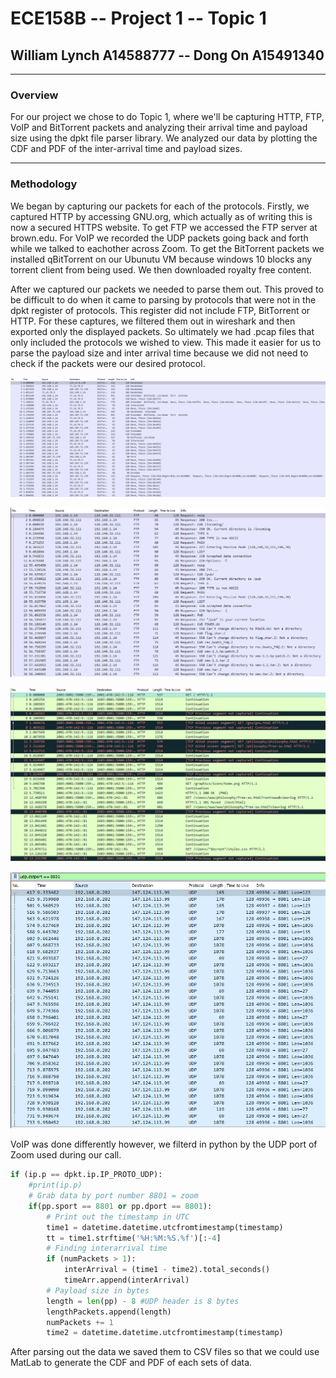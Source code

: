# ECE158B -- Project 1 -- Topic 1
## William Lynch A14588777 -- Dong On A15491340
---

### Overview

For our project we chose to do Topic 1, where we'll be capturing HTTP, FTP, VoIP and BitTorrent packets and analyzing their arrival time and payload size using the dpkt file parser library.  We analyzed our data by plotting the CDF and PDF of the inter-arrival time and payload sizes.

---

### Methodology

We began by capturing our packets for each of the protocols.  Firstly, we captured HTTP by accessing GNU.org, which actually as of writing this is now a secured HTTPS website.  To get FTP we accessed the FTP server at brown.edu.  For VoIP we recorded the UDP packets going back and forth while we talked to eachother across Zoom.  To get the BitTorrent packets we installed qBitTorrent on our Ubunutu VM because windows 10 blocks any torrent client from being used.  We then downloaded royalty free content.

After we captured our packets we needed to parse them out.  This proved to be difficult to do when it came to parsing by protocols that were not in the dpkt register of protocols.  This register did not include FTP, BitTorrent or HTTP.  For these captures, we filtered them out in wireshark and then exported only the displayed packets. So ultimately we had .pcap files that only included the protocols we wished to view.  This made it easier for us to parse the payload size and inter arrival time because we did not need to check if the packets were our desired protocol.  

![Image Caption](images/bittorrentsnip.PNG)

![Image Caption](images/ftpsnip.PNG)

![Image Caption](images/httpsnip.PNG)

![Image Caption](images/voipsnip.PNG)

VoIP was done differently however, we filterd in python by the UDP port of Zoom used during our call. 

```python
if (ip.p == dpkt.ip.IP_PROTO_UDP):
    #print(ip.p)
    # Grab data by port number 8801 = zoom
    if(pp.sport == 8801 or pp.dport == 8801):
        # Print out the timestamp in UTC
        time1 = datetime.datetime.utcfromtimestamp(timestamp)
        tt = time1.strftime('%H:%M:%S.%f')[:-4]
        # Finding interarrival time
        if (numPackets > 1):
            interArrival = (time1 - time2).total_seconds()
            timeArr.append(interArrival)
        # Payload size in bytes
        length = len(pp) - 8 #UDP header is 8 bytes
        lengthPackets.append(length)
        numPackets += 1
        time2 = datetime.datetime.utcfromtimestamp(timestamp)
```

After parsing out the data we saved them to CSV files so that we could use MatLab to generate the CDF and PDF of each sets of data.  


